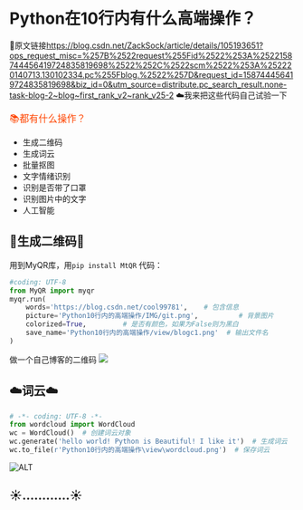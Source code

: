 # Python在10行内有什么高端操作？
:link:原文链接<https://blog.csdn.net/ZackSock/article/details/105193651?ops_request_misc=%257B%2522request%255Fid%2522%253A%2522158744456419724835819698%2522%252C%2522scm%2522%253A%252220140713.130102334.pc%255Fblog.%2522%257D&request_id=158744456419724835819698&biz_id=0&utm_source=distribute.pc_search_result.none-task-blog-2~blog~first_rank_v2~rank_v25-2>
:cloud:我来把这些代码自己试验一下

<big><font color=orangered>:books:都有什么操作？</font></big>
+ 生成二维码
+ 生成词云
+ 批量抠图
+ 文字情绪识别
+ 识别是否带了口罩
+ 识别图片中的文字
+ 人工智能

## :link:生成二维码:link:
用到MyQR库，用`pip install MtQR`
代码：
```py
#coding: UTF-8
from MyQR import myqr
myqr.run(
    words='https://blog.csdn.net/cool99781',	# 包含信息
    picture='Python10行内的高端操作/IMG/git.png',			# 背景图片
    colorized=True,			# 是否有颜色，如果为False则为黑白
    save_name='Python10行内的高端操作/view/blogc1.png'  # 输出文件名
)
```
做一个自己博客的二维码
![]("https://github.com/Github-Programer/Python-Learned/blob/master/Python10%E8%A1%8C%E5%86%85%E7%9A%84%E9%AB%98%E7%AB%AF%E6%93%8D%E4%BD%9C/view/blogc1.png")
## :cloud:词云:cloud:
```py
# -*- coding: UTF-8 -*-
from wordcloud import WordCloud
wc = WordCloud()  # 创建词云对象
wc.generate('hello world! Python is Beautiful! I like it')  # 生成词云
wc.to_file(r'Python10行内的高端操作\view\wordcloud.png')  # 保存词云
```
![ALT]()
## :sunny:…………:sunny: